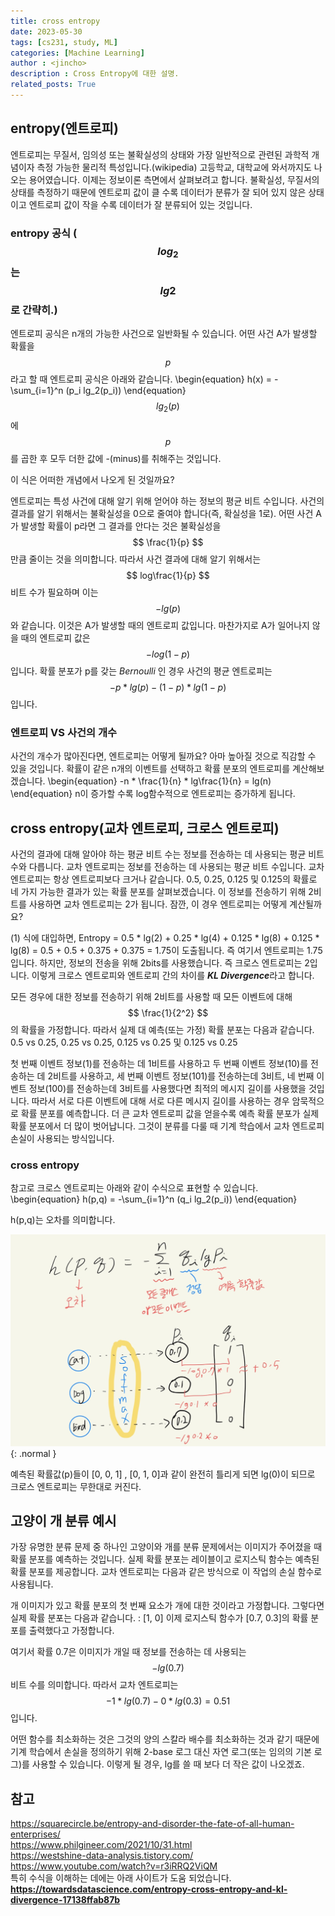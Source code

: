 ```yaml
---
title: cross entropy
date: 2023-05-30
tags: [cs231, study, ML]
categories: [Machine Learning]
author : <jincho>
description : Cross Entropy에 대한 설명.
related_posts: True
---
```


## entropy(엔트로피)


엔트로피는 무질서, 임의성 또는 불확실성의 상태와 가장 일반적으로 관련된 과학적 개념이자 측정 가능한 물리적 특성입니다.(wikipedia) 고등학교, 대학교에 와서까지도 나오는 용어였습니다.
이제는 정보이론 측면에서 살펴보려고 합니다. 불확실성, 무질서의 상태를 측정하기 때문에 엔트로피 값이 클 수록 데이터가 분류가 잘 되어 있지 않은 상태이고 엔트로피 값이 작을 수록 데이터가 잘 분류되어 있는 것입니다.

### entropy 공식 ($$ log_2 $$ 는 $$ lg2 $$로 간략히.)
엔트로피 공식은 n개의 가능한 사건으로 일반화될 수 있습니다.
어떤 사건 A가 발생할 확률을 $$ p $$ 라고 할 때 엔트로피 공식은 아래와 같습니다.
\begin{equation} h(x) = -\sum_{i=1}^n (p_i lg_2(p_i)) \end{equation}
$$ lg_2(p) $$에 $$ p $$를 곱한 후 모두 더한 값에 -(minus)를 취해주는 것입니다. 

이 식은 어떠한 개념에서 나오게 된 것일까요?<br>

엔트로피는 특성 사건에 대해 알기 위해 얻어야 하는 정보의 평균 비트 수입니다. 사건의 결과를 알기 위해서는 불확실성을 0으로 줄여야 합니다(즉, 확실성을 1로). 어떤 사건 A가 발생할 확률이 p라면 그 결과를 안다는 것은 불확실성을 $$ \frac{1}{p} $$ 만큼 줄이는 것을 의미합니다. 따라서 사건 결과에 대해 알기 위해서는 $$ log\frac{1}{p} $$ 비트 수가 필요하며 이는 $$ -lg(p) $$와 같습니다. 이것은 A가 발생할 때의 엔트로피 값입니다. 마찬가지로 A가 일어나지 않을 때의 엔트로피 값은 $$ -log(1-p) $$입니다. 확률 분포가 p를 갖는 *Bernoulli* 인 경우 사건의 평균 엔트로피는 $$ -p * lg(p) -(1-p) * lg(1-p) $$입니다.

### 엔트로피 VS 사건의 개수
사건의 개수가 많아진다면, 엔트로피는 어떻게 될까요? 아마 높아질 것으로 직감할 수 있을 것입니다. 확률이 같은 n개의 이벤트를 선택하고 확률 분포의 엔트로피를 계산해보겠습니다.
\begin{equation} -n * \frac{1}{n} * lg\frac{1}{n} = lg(n) \end{equation}
n이 증가할 수록 log함수적으로 엔트로피는 증가하게 됩니다.

## cross entropy(교차 엔트로피, 크로스 엔트로피)

사건의 결과에 대해 알아야 하는 평균 비트 수는 정보를 전송하는 데 사용되는 평균 비트 수와 다릅니다. 교차 엔트로피는 정보를 전송하는 데 사용되는 평균 비트 수입니다. 교차 엔트로피는 항상 엔트로피보다 크거나 같습니다.
0.5, 0.25, 0.125 및 0.125의 확률로 네 가지 가능한 결과가 있는 확률 분포를 살펴보겠습니다. 이 정보를 전송하기 위해 2비트를 사용하면 교차 엔트로피는 2가 됩니다. 잠깐, 이 경우 엔트로피는 어떻게 계산될까요?

(1) 식에 대입하면, Entropy = 0.5 * lg(2) + 0.25 * lg(4) + 0.125 * lg(8) + 0.125 * lg(8)
= 0.5 + 0.5 + 0.375 + 0.375 = 1.75이 도출됩니다. 즉 여기서 엔트로피는 1.75입니다. 하지만, 정보의 전송을 위해 2bits를 사용했습니다. 즉 크로스 엔트로피는 2입니다. 이렇게 크로스 엔트로피와 엔트로피 간의 차이를 ***KL Divergence***라고 합니다.

모든 경우에 대한 정보를 전송하기 위해 2비트를 사용할 때 모든 이벤트에 대해 $$ \frac{1}{2^2} $$의 확률을 가정합니다. 따라서 실제 대 예측(또는 가정) 확률 분포는 다음과 같습니다. 0.5 vs 0.25, 0.25 vs 0.25, 0.125 vs 0.25 및 0.125 vs 0.25

첫 번째 이벤트 정보(1)를 전송하는 데 1비트를 사용하고 두 번째 이벤트 정보(10)를 전송하는 데 2비트를 사용하고, 세 번째 이벤트 정보(101)를 전송하는데 3비트, 네 번째 이벤트 정보(100)를 전송하는데 3비트를 사용했다면 최적의 메시지 길이를 사용했을 것입니다. 따라서 서로 다른 이벤트에 대해 서로 다른 메시지 길이를 사용하는 경우 암묵적으로 확률 분포를 예측합니다. 더 큰 교차 엔트로피 값을 얻을수록 예측 확률 분포가 실제 확률 분포에서 더 많이 벗어납니다. 그것이 분류를 다룰 때 기계 학습에서 교차 엔트로피 손실이 사용되는 방식입니다.

### cross entropy 
참고로 크로스 엔트로피는 아래와 같이 수식으로 표현할 수 있습니다.
\begin{equation} h(p,q) = -\sum_{i=1}^n (q_i lg_2(p_i)) \end{equation}

h(p,q)는 오차를 의미합니다.

![Desktip View](/assets/img/pic76.jpg){: .normal }


예측된 확률값(p)들이 [0, 0, 1] , [0, 1, 0]과 같이 완전히 틀리게 되면 lg(0)이 되므로 크로스 엔트로피는 무한대로 커진다.


## 고양이 개 분류 예시

<p>가장 유명한 분류 문제 중 하나인 고양이와 개를 분류 문제에서는 이미지가 주어졌을 때 확률 분포를 예측하는 것입니다. 실제 확률 분포는 레이블이고 로지스틱 함수는 예측된 확률 분포를 제공합니다. 교차 엔트로피는 다음과 같은 방식으로 이 작업의 손실 함수로 사용됩니다.</p>

개 이미지가 있고 확률 분포의 첫 번째 요소가 개에 대한 것이라고 가정합니다.
그렇다면 실제 확률 분포는 다음과 같습니다. : [1, 0]
이제 로지스틱 함수가 [0.7, 0.3]의 확률 분포를 출력했다고 가정합니다.

여기서 확률 0.7은 이미지가 개일 때 정보를 전송하는 데 사용되는 $$ -lg(0.7) $$ 비트 수를 의미합니다.
따라서 교차 엔트로피는 $$ -1 * lg(0.7) - 0 * lg(0.3) = 0.51 $$입니다.

어떤 함수를 최소화하는 것은 그것의 양의 스칼라 배수를 최소화하는 것과 같기 때문에 기계 학습에서 손실을 정의하기 위해 2-base 로그 대신 자연 로그(또는 임의의 기본 로그)를 사용할 수 있습니다.
이렇게 될 경우, lg를 쓸 때 보다 더 작은 값이 나오겠죠.

## 참고

https://squarecircle.be/entropy-and-disorder-the-fate-of-all-human-enterprises/<br>
https://www.philgineer.com/2021/10/31.html<br>
https://westshine-data-analysis.tistory.com/<br>
https://www.youtube.com/watch?v=r3iRRQ2ViQM<br>
특히 수식을 이해하는 데에는 아래 사이트가 도움 되었습니다.
__https://towardsdatascience.com/entropy-cross-entropy-and-kl-divergence-17138ffab87b__
